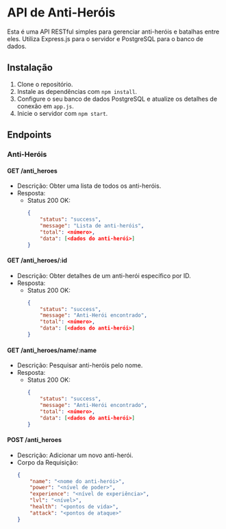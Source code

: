 # API de Anti-Heróis

Esta é uma API RESTful simples para gerenciar anti-heróis e batalhas entre eles. Utiliza Express.js para o servidor e PostgreSQL para o banco de dados.

## Instalação

1. Clone o repositório.
2. Instale as dependências com `npm install`.
3. Configure o seu banco de dados PostgreSQL e atualize os detalhes de conexão em `app.js`.
4. Inicie o servidor com `npm start`.

## Endpoints

### Anti-Heróis

#### GET /anti_heroes

- Descrição: Obter uma lista de todos os anti-heróis.
- Resposta:
  - Status 200 OK:
    ```json
    {
        "status": "success",
        "message": "Lista de anti-heróis",
        "total": <número>,
        "data": [<dados do anti-herói>]
    }
    ```

#### GET /anti_heroes/:id

- Descrição: Obter detalhes de um anti-herói específico por ID.
- Resposta:
  - Status 200 OK:
    ```json
    {
        "status": "success",
        "message": "Anti-Herói encontrado",
        "total": <número>,
        "data": [<dados do anti-herói>]
    }
    ```

#### GET /anti_heroes/name/:name

- Descrição: Pesquisar anti-heróis pelo nome.
- Resposta:
  - Status 200 OK:
    ```json
    {
        "status": "success",
        "message": "Anti-Herói encontrado",
        "total": <número>,
        "data": [<dados do anti-herói>]
    }
    ```

#### POST /anti_heroes

- Descrição: Adicionar um novo anti-herói.
- Corpo da Requisição:
  ```json
  {
      "name": "<nome do anti-herói>",
      "power": "<nível de poder>",
      "experience": "<nível de experiência>",
      "lvl": "<nível>",
      "health": "<pontos de vida>",
      "attack": "<pontos de ataque>"
  }

